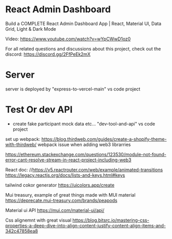 # React Admin Dashboard

Build a COMPLETE React Admin Dashboard App | React, Material UI, Data Grid, Light & Dark Mode

Video: https://www.youtube.com/watch?v=wYpCWwD1oz0

For all related questions and discussions about this project, check out the discord: https://discord.gg/2FfPeEk2mX


# Server
server is deployed by "express-to-vercel-main" vs code project

# Test Or dev API
- create fake participant mock data etc...
"dev-tool-and-api"   vs code project 


set up webpack:
https://blog.thirdweb.com/guides/create-a-shopify-theme-with-thirdweb/
webpack issue when adding web3 librarries

https://ethereum.stackexchange.com/questions/123530/module-not-found-error-cant-resolve-stream-in-react-project-including-web3

React doc:
//https://v5.reactrouter.com/web/example/animated-transitions
https://legacy.reactjs.org/docs/lists-and-keys.html#keys

tailwind cokor generator
https://uicolors.app/create

Mui treasury, example of great things made with MUI material
https://deprecate.mui-treasury.com/brands/peapods

Material ui API
https://mui.com/material-ui/api/

Css alignemnt with great visual
https://blog.bitsrc.io/mastering-css-properties-a-deep-dive-into-align-content-justify-content-align-items-and-342c47858ea8
